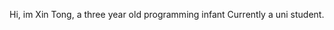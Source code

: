 <!---
KooXinTong/KooXinTong is a ✨ special ✨ repository because its `README.md` (this file) appears on your GitHub profile.
You can click the Preview link to take a look at your changes.
--->
Hi, im Xin Tong, a three year old programming infant
Currently a uni student. 
